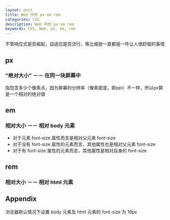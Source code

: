 ```yaml
---
layout: post
title: Web 中的 px em rem
categories: CSS
description: Web 中的 px em rem
keywords: CSS, Web, px, em, rem
---
```


不管响应式是否崛起，自适应是否流行，等比缩放一直都是一件让人很舒服的事情

## px

### "绝对大小" －－ 在同一块屏幕中

指包含多少个像素点，因为屏幕的分辨率（像素密度，即ppi）不一样，所以px算是一个相对的绝对值


## em

### 相对大小 －－ 相对 body 元素

- 对于元素 font-size 属性而言是相对父元素 font-size
- 对于没有 font-size 属性的元素而言，其他属性也是相对父元素 font-size
- 对于有 font-size 属性的元素而言，其他属性是相对自身的 font-size


## rem

### 相对大小 －－ 相对 html 元素


## Appendix

浏览器默认情况下设置 body 元素及 html 元素的 font-size 为 16px
